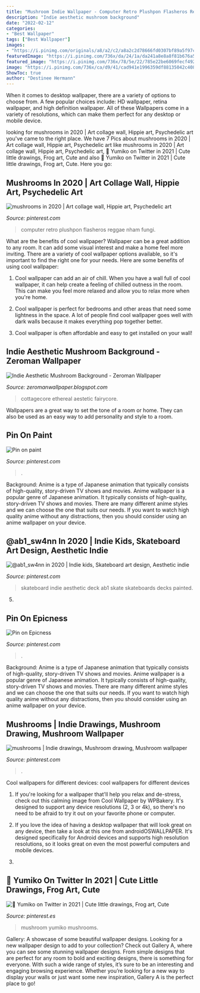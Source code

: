 ```yaml
---
title: "Mushroom Indie Wallpaper - Computer Retro Plushpon Flasheros Reggae Nham Fungi"
description: "Indie aesthetic mushroom background"
date: "2022-02-12"
categories:
- "Best Wallpaper"
tags: ["Best Wallpaper"]
images:
- "https://i.pinimg.com/originals/a8/a2/c2/a8a2c2d78666fd0307bf89a5f97caec2.jpg"
featuredImage: "https://i.pinimg.com/736x/da/24/1a/da241a8e8a8f81b676a5f68b16e01610.jpg"
featured_image: "https://i.pinimg.com/736x/78/5e/22/785e22be6069fecf4921f2d08873383b.jpg"
image: "https://i.pinimg.com/736x/ca/d9/41/cad941e1996359df88135042c40804c4.jpg"
ShowToc: true
author: "Destinee Hermann"
---
```



When it comes to desktop wallpaper, there are a variety of options to choose from. A few popular choices include: HD wallpaper, retina wallpaper, and high definition wallpaper. All of these Wallpapers come in a variety of resolutions, which can make them perfect for any desktop or mobile device. 

	

		
looking for mushrooms in 2020 | Art collage wall, Hippie art, Psychedelic art you've came to the right place. We have 7 Pics about mushrooms in 2020 | Art collage wall, Hippie art, Psychedelic art like mushrooms in 2020 | Art collage wall, Hippie art, Psychedelic art, ️🎨 Yumiko on Twitter in 2021 | Cute little drawings, Frog art, Cute and also ️🎨 Yumiko on Twitter in 2021 | Cute little drawings, Frog art, Cute. Here you go:
		
    
## Mushrooms In 2020 | Art Collage Wall, Hippie Art, Psychedelic Art

<img loading=lazy src="https://i.pinimg.com/736x/bd/3d/53/bd3d534cc93ec66270ac579a03c567e9.jpg" onerror="this.onerror=null;this.src='https://tse3.mm.bing.net/th?id=OIP.K0uixsBSh4apFn_QgnZokAAAAA&amp;pid=15.1';" alt="mushrooms in 2020 | Art collage wall, Hippie art, Psychedelic art">

_Source: pinterest.com_

>computer retro plushpon flasheros reggae nham fungi. 

	

What are the benefits of cool wallpaper?
Wallpaper can be a great addition to any room. It can add some visual interest and make a home feel more inviting. There are a variety of cool wallpaper options available, so it's important to find the right one for your needs. Here are some benefits of using cool wallpaper: 
1. Cool wallpaper can add an air of chill. When you have a wall full of cool wallpaper, it can help create a feeling of chilled outness in the room. This can make you feel more relaxed and allow you to relax more when you're home. 

2. Cool wallpaper is perfect for bedrooms and other areas that need some lightness in the space. A lot of people find cool wallpaper goes well with dark walls because it makes everything pop together better. 

3. Cool wallpaper is often affordable and easy to get installed on your wall!

    
## Indie Aesthetic Mushroom Background - Zeroman Wallpaper

<img loading=lazy src="https://i.pinimg.com/originals/a8/a2/c2/a8a2c2d78666fd0307bf89a5f97caec2.jpg" onerror="this.onerror=null;this.src='https://tse2.mm.bing.net/th?id=OIP.SBd4f0tWjNPt4j2R6H8anAHaOz&amp;pid=15.1';" alt="Indie Aesthetic Mushroom Background - Zeroman Wallpaper">

_Source: zeromanwallpaper.blogspot.com_

>cottagecore ethereal aestetic fairycore. 

	

Wallpapers are a great way to set the tone of a room or home. They can also be used as an easy way to add personality and style to a room.

    
## Pin On Paint

<img loading=lazy src="https://i.pinimg.com/736x/aa/80/8f/aa808f601b14265266ba3193f2005cee.jpg" onerror="this.onerror=null;this.src='https://tse2.mm.bing.net/th?id=OIP.y3mwiAj9y7qQKP54-MWpegHaHk&amp;pid=15.1';" alt="Pin on paint">

_Source: pinterest.com_

>. 

	

Background: Anime is a type of Japanese animation that typically consists of high-quality, story-driven TV shows and movies.
Anime wallpaper is a popular genre of Japanese animation. It typically consists of high-quality, story-driven TV shows and movies. There are many different anime styles and we can choose the one that suits our needs. If you want to watch high quality anime without any distractions, then you should consider using an anime wallpaper on your device.

    
## @ab1_sw4nn In 2020 | Indie Kids, Skateboard Art Design, Aesthetic Indie

<img loading=lazy src="https://i.pinimg.com/736x/44/32/78/4432781f4524b6071593ac996126a1ef.jpg" onerror="this.onerror=null;this.src='https://tse4.mm.bing.net/th?id=OIP.d-C3Dk-WiQ0Py3QsF_uwZQHaL6&amp;pid=15.1';" alt="@ab1_sw4nn in 2020 | Indie kids, Skateboard art design, Aesthetic indie">

_Source: pinterest.com_

>skateboard indie aesthetic deck ab1 skate skateboards decks painted. 

	

5.

    
## Pin On Epicness

<img loading=lazy src="https://i.pinimg.com/736x/ca/d9/41/cad941e1996359df88135042c40804c4.jpg" onerror="this.onerror=null;this.src='https://tse1.mm.bing.net/th?id=OIP.CsDT23VePXsV5HVE_gmYxQHaO0&amp;pid=15.1';" alt="Pin on Epicness">

_Source: pinterest.com_

>. 

	

Background: Anime is a type of Japanese animation that typically consists of high-quality, story-driven TV shows and movies.
Anime wallpaper is a popular genre of Japanese animation. It typically consists of high-quality, story-driven TV shows and movies. There are many different anime styles and we can choose the one that suits our needs. If you want to watch high quality anime without any distractions, then you should consider using an anime wallpaper on your device.

    
## Mushrooms | Indie Drawings, Mushroom Drawing, Mushroom Wallpaper

<img loading=lazy src="https://i.pinimg.com/736x/78/5e/22/785e22be6069fecf4921f2d08873383b.jpg" onerror="this.onerror=null;this.src='https://tse4.mm.bing.net/th?id=OIP.fGH61I4zEdyvZxyWimJu0QHaJ3&amp;pid=15.1';" alt="mushrooms | Indie drawings, Mushroom drawing, Mushroom wallpaper">

_Source: pinterest.com_

>. 

	

Cool wallpapers for different devices:
cool wallpapers for different devices 

1. If you're looking for a wallpaper that'll help you relax and de-stress, check out this calming image from Cool Wallpaper by WPBakery. It's designed to support any device resolutions (2, 3 or 4k), so there's no need to be afraid to try it out on your favorite phone or computer.

2. If you love the idea of having a desktop wallpaper that will look great on any device, then take a look at this one from androidOSWALLPAPER. It's designed specifically for Android devices and supports high resolution resolutions, so it looks great on even the most powerful computers and mobile devices.

3.

    
## ️🎨 Yumiko On Twitter In 2021 | Cute Little Drawings, Frog Art, Cute

<img loading=lazy src="https://i.pinimg.com/736x/da/24/1a/da241a8e8a8f81b676a5f68b16e01610.jpg" onerror="this.onerror=null;this.src='https://tse2.mm.bing.net/th?id=OIP.r0EgrkHx2iPVNFj1PDKvVwHaId&amp;pid=15.1';" alt="️🎨 Yumiko on Twitter in 2021 | Cute little drawings, Frog art, Cute">

_Source: pinterest.es_

>mushroom yumiko mushrooms. 

	

Gallery: A showcase of some beautiful wallpaper designs.
Looking for a new wallpaper design to add to your collection? Check out Gallery A, where you can see some stunning wallpaper designs. From simple designs that are perfect for any room to bold and exciting designs, there is something for everyone. With such a wide range of styles, it’s sure to be an interesting and engaging browsing experience. Whether you’re looking for a new way to display your walls or just want some new inspiration, Gallery A is the perfect place to go!





	
	
